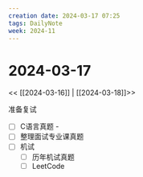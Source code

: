 ```yaml
---
creation date: 2024-03-17 07:25
tags: DailyNote
week: 2024-11
---
```


# 2024-03-17

<< [[2024-03-16]] | [[2024-03-18]]>>


准备复试
- [ ] C语言真题 - 
- [ ] 整理面试专业课真题
- [ ] 机试
	- [ ] 历年机试真题
	- [ ] LeetCode
